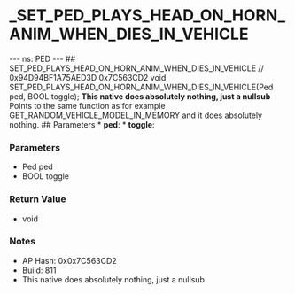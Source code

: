 # _SET_PED_PLAYS_HEAD_ON_HORN_ANIM_WHEN_DIES_IN_VEHICLE

--- ns: PED --- ## SET_PED_PLAYS_HEAD_ON_HORN_ANIM_WHEN_DIES_IN_VEHICLE  // 0x94D94BF1A75AED3D 0x7C563CD2 void SET_PED_PLAYS_HEAD_ON_HORN_ANIM_WHEN_DIES_IN_VEHICLE(Ped ped, BOOL toggle);  **This native does absolutely nothing, just a nullsub**  Points to the same function as for example GET_RANDOM_VEHICLE_MODEL_IN_MEMORY and it does absolutely nothing.  ## Parameters * **ped**: * **toggle**:

### Parameters
* Ped ped
* BOOL toggle

### Return Value
* void

### Notes
* AP Hash: 0x0x7C563CD2
* Build: 811
* This native does absolutely nothing, just a nullsub

